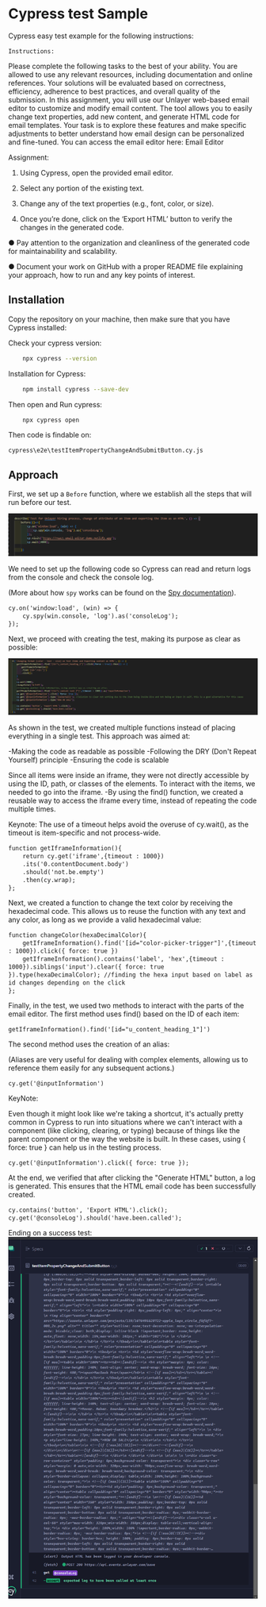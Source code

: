 
# Cypress test Sample

Cypress easy test example for the following instructions: 

    Instructions:

Please complete the following tasks to the best of your ability. You are allowed to use any
relevant resources, including documentation and online references. Your solutions will be
evaluated based on correctness, efficiency, adherence to best practices, and overall quality of
the submission.
In this assignment, you will use our Unlayer web-based email editor to customize and
modify email content. The tool allows you to easily change text properties, add new content,
and generate HTML code for email templates. Your task is to explore these features and
make specific adjustments to better understand how email design can be personalized and
fine-tuned.
You can access the email editor here: Email Editor

Assignment:

1. Using Cypress, open the provided email editor.
2. Select any portion of the existing text.

3. Change any of the text properties (e.g., font, color, or size).

4. Once you’re done, click on the ‘Export HTML’ button to verify the changes in the generated code.

● Pay attention to the organization and cleanliness of the generated code for
maintainability and scalability.

● Document your work on GitHub with a proper README file explaining your
approach, how to run and any key points of interest.



## Installation

Copy the repository on your machine, then make sure that you have Cypress installed:

Check your cypress version:

```bash
    npx cypress --version
```


Installation for Cypress:

```bash
    npm install cypress --save-dev
```
Then open and Run cypress:

```bash
    npx cypress open
```

Then code is findable on:
```
cypress\e2e\testItemPropertyChangeAndSubmitButton.cy.js
```
## Approach 

First, we set up a `Before` function, where we establish all the steps that will run before our test.

![Before Function](./assets/before.png)

We need to set up the following code so Cypress can read and return logs from the console and check the console log.

(More about how `spy` works can be found on the [Spy documentation](https://docs.cypress.io/api/commands/spy)).

```Cypress
cy.on('window:load', (win) => {
    cy.spy(win.console, 'log').as('consoleLog');
});
```

Next, we proceed with creating the test, making its purpose as clear as possible:

![First Test](./assets/firstTest.png)

As shown in the test, we created multiple functions instead of placing everything in a single test. This approach was aimed at:

-Making the code as readable as possible
-Following the DRY (Don't Repeat Yourself) principle
-Ensuring the code is scalable

Since all items were inside an iframe, they were not directly accessible by using the ID, path, or classes of the elements. To interact with the items, we needed to go into the iframe. -By using the find() function, we created a reusable way to access the iframe every time, instead of repeating the code multiple times.

Keynote: The use of a timeout helps avoid the overuse of cy.wait(), as the timeout is item-specific and not process-wide.

```Cypress
function getIframeInformation(){
    return cy.get('iframe',{timeout : 1000})
    .its('0.contentDocument.body')  
    .should('not.be.empty')
    .then(cy.wrap);
};

```

Next, we created a function to change the text color by receiving the hexadecimal code. This allows us to reuse the function with any text and any color, as long as we provide a valid hexadecimal value:

```Cypress
function changeColor(hexaDecimalColor){
    getIframeInformation().find('[id="color-picker-trigger"]',{timeout : 1000}).click({ force: true })
    getIframeInformation().contains('label', 'hex',{timeout : 1000}).siblings('input').clear({ force: true }).type(hexaDecimalColor); //finding the hexa input based on label as id changes depending on the click
};
```

Finally, in the test, we used two methods to interact with the parts of the email editor. The first method uses find() based on the ID of each item:

```Cypress
getIframeInformation().find('[id="u_content_heading_1"]')
```

The second method uses the creation of an alias:

(Aliases are very useful for dealing with complex elements, allowing us to reference them easily for any subsequent actions.)

```Cypres
cy.get('@inputInformation')
```

KeyNote: 

Even though it might look like we're taking a shortcut, it's actually pretty common in Cypress to run into situations where we can't interact with a component (like clicking, clearing, or typing) because of things like the parent component or the way the website is built. In these cases, using { force: true } can help us in the testing process.

```Cypress
cy.get('@inputInformation').click({ force: true });
```

At the end, we verified that after clicking the "Generate HTML" button, a log is generated. This ensures that the HTML email code has been successfully created.

```Cypress
cy.contains('button', 'Export HTML').click();
cy.get('@consoleLog').should('have.been.called');
```

Ending on a success test:
![Final Result](./assets/sucess.png)